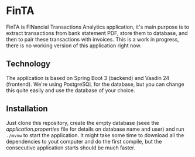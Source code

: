 # FinTA
FinTA is FINancial Transactions Analytics application, it's main purpose is to extract transactions from bank statement PDF, store them to database, and then to pair these transactions with invoices. This is a work in progress, there is no working version of this application right now.

## Technology

The application is based on Spring Boot 3 (backend) and Vaadin 24 (frontend). We're using PostgreSQL for the database, but you can change this quite easily and use the database of your choice.

## Installation

Just clone this repository, create the empty database (seee the _application.properties_ file for details on database name and user) and run `./mvnw` to start the application. It might take some time to download all the dependencies to yout computer and do the first compile, but the consecutive application starts should be much faster.
